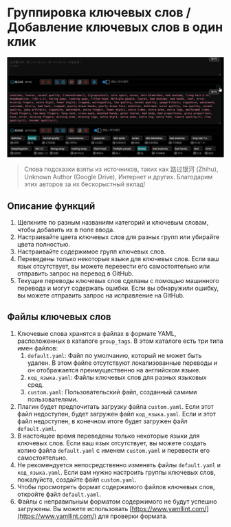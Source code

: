 # Группировка ключевых слов / Добавление ключевых слов в один клик

![](../assets/images/demo.group_tags.gif)

> Слова подсказки взяты из источников, таких как 路过银河 (Zhihu), Unknown Author (Google Drive), Интернет и других. Благодарим этих авторов за их бескорыстный вклад!

## Описание функций

1. Щелкните по разным названиям категорий и ключевым словам, чтобы добавить их в поле ввода.
2. Настраивайте цвета ключевых слов для разных групп или убирайте цвета полностью.
3. Настраивайте содержимое групп ключевых слов.
4. Переведены только некоторые языки для ключевых слов. Если ваш язык отсутствует, вы можете перевести его самостоятельно или отправить запрос на перевод в GitHub.
5. Текущие переводы ключевых слов сделаны с помощью машинного перевода и могут содержать ошибки. Если вы обнаружили ошибку, вы можете отправить запрос на исправление на GitHub.

## Файлы ключевых слов

1. Ключевые слова хранятся в файлах в формате YAML, расположенных в каталоге `group_tags`. В этом каталоге есть три типа имен файлов:
   1. `default.yaml`: Файл по умолчанию, который не может быть удален. В этом файле отсутствуют локализованные переводы и он отображается преимущественно на английском языке.
   2. `код_языка.yaml`: Файлы ключевых слов для разных языковых сред.
   3. `custom.yaml`: Пользовательский файл, созданный самими пользователями.
2. Плагин будет предпочитать загрузку файла `custom.yaml`. Если этот файл недоступен, будет загружен файл `код_языка.yaml`. Если и этот файл недоступен, в конечном итоге будет загружен файл `default.yaml`.
3. В настоящее время переведены только некоторые языки для ключевых слов. Если ваш язык отсутствует, вы можете создать копию файла `default.yaml` с именем `custom.yaml` и перевести его самостоятельно.
4. Не рекомендуется непосредственно изменять файлы `default.yaml` и `код_языка.yaml`. Если вам нужно настроить группы ключевых слов, пожалуйста, создайте файл `custom.yaml`.
5. Чтобы просмотреть формат содержимого файлов ключевых слов, откройте файл `default.yaml`.
6. Файлы с неправильным форматом содержимого не будут успешно загружены. Вы можете использовать [https://www.yamllint.com/](https://www.yamllint.com/) для проверки формата.